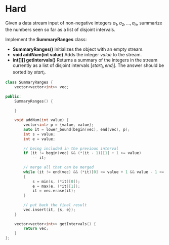 # Hard

Given a data stream input of non-negative integers $a_1, a_2, ..., a_n$, summarize the numbers seen so far as a list of disjoint intervals.

Implement the **SummaryRanges** class:

- **SummaryRanges()** Initializes the object with an empty stream.
- **void addNum(int value)** Adds the integer $value$ to the stream.
- **int[][] getIntervals()** Returns a summary of the integers in the stream currently as a list of disjoint intervals $[start_i, end_i]$. The answer should be sorted by $start_i$.

```cpp
class SummaryRanges {
    vector<vector<int>> vec;
    
public:
    SummaryRanges() {
        
    }
    
    void addNum(int value) {
        vector<int> p = {value, value};
        auto it = lower_bound(begin(vec), end(vec), p);
        int s = value;
        int e = value;
        
        // being included in the previous interval
        if (it != begin(vec) && (*(it - 1))[1] + 1 >= value)
            -- it;
        
        // merge all that can be merged
        while (it != end(vec) && (*it)[0] <= value + 1 && value - 1 <= (*it)[1])
        {
            s = min(s, (*it)[0]);
            e = max(e, (*it)[1]);
            it = vec.erase(it);
        }
        
        // put back the final result
        vec.insert(it, {s, e});
    }
    
    vector<vector<int>> getIntervals() {
        return vec;
    }
};
```
